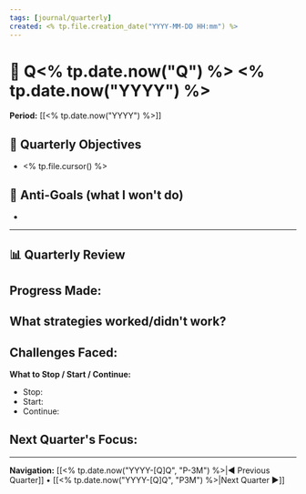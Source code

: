 ```yaml
---
tags: [journal/quarterly]
created: <% tp.file.creation_date("YYYY-MM-DD HH:mm") %>
---
```

# 🟰 Q<% tp.date.now("Q") %> <% tp.date.now("YYYY") %>

**Period:** [[<% tp.date.now("YYYY") %>]]

## 🎯 Quarterly Objectives
- <% tp.file.cursor() %>

## 🚫 Anti-Goals (what I won't do)
- 

---
## 📊 Quarterly Review

**Progress Made:**  
-  

**What strategies worked/didn't work?**  
-  

**Challenges Faced:**  
-  

**What to Stop / Start / Continue:**  
- Stop: 
- Start: 
- Continue: 

**Next Quarter's Focus:**  
-  

---

**Navigation:** [[<% tp.date.now("YYYY-[Q]Q", "P-3M") %>|◀︎ Previous Quarter]] • [[<% tp.date.now("YYYY-[Q]Q", "P3M") %>|Next Quarter ▶︎]]
